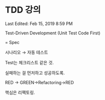 # TDD 강의

Last Edited: Feb 15, 2019 8:59 PM

Test-Driven Development (Unit Test Code First)

<GOAL> = Spec

시나리오 → 자동 테스트

Test는 체크리스트 같은 것.

실패하는 걸 먼저하고 성공하도록.

RED → GREEN→Refactoring→RED

핵심은 리팩토링.